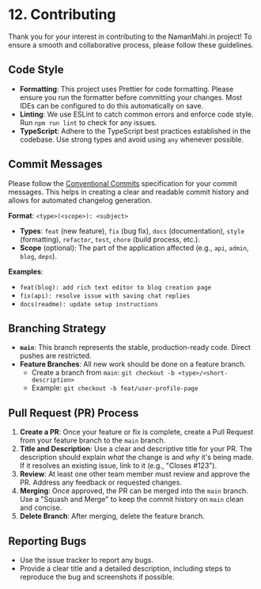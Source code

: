 # 12. Contributing

Thank you for your interest in contributing to the NamanMahi.in project! To ensure a smooth and collaborative process, please follow these guidelines.

## Code Style

- **Formatting**: This project uses Prettier for code formatting. Please ensure you run the formatter before committing your changes. Most IDEs can be configured to do this automatically on save.
- **Linting**: We use ESLint to catch common errors and enforce code style. Run `npm run lint` to check for any issues.
- **TypeScript**: Adhere to the TypeScript best practices established in the codebase. Use strong types and avoid using `any` whenever possible.

## Commit Messages

Please follow the [Conventional Commits](https://www.conventionalcommits.org/en/v1.0.0/) specification for your commit messages. This helps in creating a clear and readable commit history and allows for automated changelog generation.

**Format**: `<type>(<scope>): <subject>`

- **Types**: `feat` (new feature), `fix` (bug fix), `docs` (documentation), `style` (formatting), `refactor`, `test`, `chore` (build process, etc.).
- **Scope** (optional): The part of the application affected (e.g., `api`, `admin`, `blog`, `deps`).

**Examples**:
- `feat(blog): add rich text editor to blog creation page`
- `fix(api): resolve issue with saving chat replies`
- `docs(readme): update setup instructions`

## Branching Strategy

- **`main`**: This branch represents the stable, production-ready code. Direct pushes are restricted.
- **Feature Branches**: All new work should be done on a feature branch.
  - Create a branch from `main`: `git checkout -b <type>/<short-description>`
  - Example: `git checkout -b feat/user-profile-page`

## Pull Request (PR) Process

1.  **Create a PR**: Once your feature or fix is complete, create a Pull Request from your feature branch to the `main` branch.
2.  **Title and Description**: Use a clear and descriptive title for your PR. The description should explain *what* the change is and *why* it's being made. If it resolves an existing issue, link to it (e.g., "Closes #123").
3.  **Review**: At least one other team member must review and approve the PR. Address any feedback or requested changes.
4.  **Merging**: Once approved, the PR can be merged into the `main` branch. Use a "Squash and Merge" to keep the commit history on `main` clean and concise.
5.  **Delete Branch**: After merging, delete the feature branch.

## Reporting Bugs

- Use the issue tracker to report any bugs.
- Provide a clear title and a detailed description, including steps to reproduce the bug and screenshots if possible.
